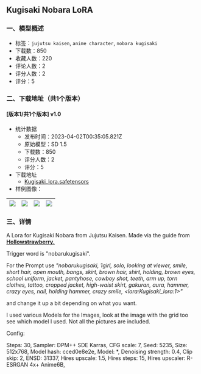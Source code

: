## Kugisaki Nobara LoRA
### 一、模型概述

- 标签：`jujutsu kaisen`, `anime character`, `nobara kugisaki`
- 下载数：850
- 收藏人数：220
- 评论人数：2
- 评分人数：2
- 评分：5

### 二、下载地址（共1个版本）

#### [版本1/共1个版本] v1.0

- 统计数据
  - 发布时间：2023-04-02T00:35:05.821Z
  - 原始模型：SD 1.5
  - 下载数：850
  - 评分人数：2
  - 评分：5
- 下载地址
  - [Kugisaki_lora.safetensors](https://civitai.com/api/download/models/33391)
- 样例图像：

| <img src="https://image.civitai.com/xG1nkqKTMzGDvpLrqFT7WA/9079c399-1c0d-4097-e2b9-39e0a1d34f00/width=450/380516.jpeg" /> | <img src="https://image.civitai.com/xG1nkqKTMzGDvpLrqFT7WA/e34e2015-a29b-4e23-f335-c7a258095200/width=450/380523.jpeg" /> | <img src="https://image.civitai.com/xG1nkqKTMzGDvpLrqFT7WA/a8744f46-3ddf-46df-7efc-dca8ebf51100/width=450/380522.jpeg" /> | <img src="https://image.civitai.com/xG1nkqKTMzGDvpLrqFT7WA/a75bf155-3c4a-4242-2fc4-9f2dcb9a1700/width=450/380521.jpeg" /> |
| ---- | ---- | ---- | ---- |


### 三、详情
<p></p><p>A Lora for Kugisaki Nobara from Jujutsu Kaisen. Made via the guide from <a target="_blank" rel="ugc" href="https://civitai.com/models/22530/guide-make-your-own-loras-easy-and-free"><strong>Hollowstrawberry.</strong></a></p><p></p><p>Trigger word is "nobarukugisaki".</p><p></p><p>For the Prompt use <em>"nobarukugisaki, 1girl, solo, looking at viewer, smile, short hair, open mouth, bangs, skirt, brown hair, shirt, holding, brown eyes, school uniform, jacket, pantyhose, cowboy shot, teeth, arm up, torn clothes, tattoo, cropped jacket, high-waist skirt, gakuran, aura, hammer, crazy eyes, nail, holding hammer, crazy smile, &lt;lora:Kugisaki_lora:1&gt;"</em></p><p>and change it up a bit depending on what you want.</p><p></p><p>I used various Models for the Images, look at the image with the grid too see which model I used. Not all the pictures are included.</p><p></p><p>Config:</p><p>Steps: 30, Sampler: DPM++ SDE Karras, CFG scale: 7, Seed: 5235, Size: 512x768, Model hash: cced0e8e2e, Model: *, Denoising strength: 0.4, Clip skip: 2, ENSD: 31337, Hires upscale: 1.5, Hires steps: 15, Hires upscaler: R-ESRGAN 4x+ Anime6B,</p>